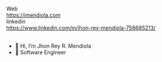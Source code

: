 Web</br>https://jmendiola.com
</br>
linkedin</br>https://www.linkedin.com/in/jhon-rey-mendiola-758685213/
</br></br>
- 👋 Hi, I’m Jhon Rey R. Mendiola
- 👀 Software Engineer

<!---
Jhon Rey Mendiola/AngPayas055 is a ✨ special ✨ repository because its `README.md` (this file) appears on your GitHub profile.
You can click the Preview link to take a look at your changes.
--->
